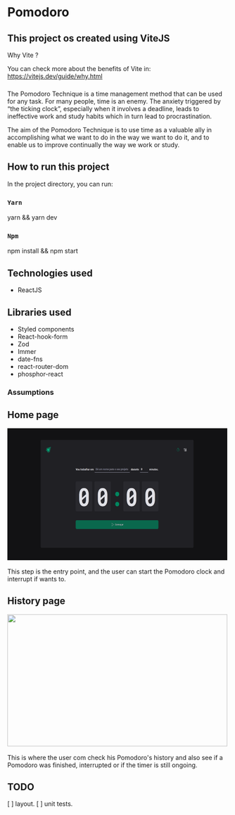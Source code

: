 # Pomodoro

## This project os created using ViteJS

Why Vite ? 

You can check more about the benefits of Vite in: https://vitejs.dev/guide/why.html

###
The Pomodoro Technique is a time management method that can be used for any task. For many people, time is an enemy. 
The anxiety triggered by “the ticking clock”, especially when it involves a deadline, leads to ineffective work and 
study habits which in turn lead to procrastination.

The aim of the Pomodoro Technique is to use time as a valuable ally in accomplishing what we want to do in the way 
we want to do it, and to enable us to improve continually the way we work or study.

## How to run this project

In the project directory, you can run:

### `Yarn`

yarn && yarn dev

### `Npm`

npm install && npm start

## Technologies used

- ReactJS

## Libraries used

- Styled components
- React-hook-form
- Zod
- Immer
- date-fns
- react-router-dom
- phosphor-react

### Assumptions

## Home page

<img src="./docs/home-pomodoro.png" width=500 height=300 />

This step is the entry point, and the user can start the Pomodoro clock and interrupt if wants to.

## History page

<img src="./docs/history-pomodoro" width=500 height=300/>

This is where the user com check his Pomodoro's history and also see if a Pomodoro was finished, interrupted or if the timer is
still ongoing.

## TODO

[ ] layout.
[ ] unit tests.

